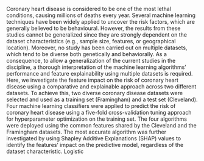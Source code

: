 Coronary heart disease is considered to be one of the most lethal conditions, causing millions of deaths every year. Several machine learning techniques have been widely applied to uncover the risk factors, which are generally believed to be behavioural. However, the results from these studies cannot be generalized since they are strongly dependent on the dataset characteristics (e.g., sample size, features, or geographical location). Moreover, no study has been carried out on multiple datasets, which tend to be diverse both genetically and behaviorally. As a consequence, to allow a generalization of the current studies in the discipline, a thorough interpretation of the machine learning algorithms’ performance and feature explainability using multiple datasets is required. Here, we investigate the feature impact on the risk of coronary heart disease using a comparative and explainable approach across two different datasets. To achieve this, two diverse coronary disease datasets were selected and used as a training set (Framingham) and a test set (Cleveland). Four machine learning classifiers were applied to predict the risk of coronary heart disease using a five-fold cross-validation tuning approach for hyperparameter optimization on the training set. The four algorithms were deployed using the common features shared by the Cleveland and the Framingham datasets. The most accurate algorithm was further investigated by using Shapley Additive Explanations (SHAP) values to identify the features’ impact on the predictive model, regardless of the dataset characteristic. Logistic 
